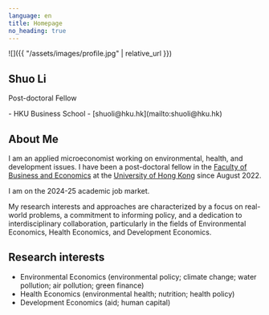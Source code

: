 ```yaml
---
language: en
title: Homepage
no_heading: true
---
```

<div class="row">
<div class="col-md-4" markdown="1">
<div class="site-personal-heading" markdown="1">
![]({{ "/assets/images/profile.jpg" | relative_url }})

## Shuo Li

Post-doctoral Fellow
</div>
<div class="site-personal-info" markdown="1">
- <span class="icon icon-office"></span> HKU Business School
- <span class="icon icon-mail"></span> [shuoli@hku.hk](mailto:shuoli@hku.hk) 
</div>
</div>
<div class="col-md-8" markdown="1">

## About Me

I am an applied microeconomist working on environmental, health, and development issues. I have been a post-doctoral fellow in the [Faculty of Business and Economics](https://www.hkubs.hku.hk/) at the [University of Hong Kong](https://www.hku.hk/) since August 2022. 

I am on the 2024-25 academic job market.

My research interests and approaches are characterized by a focus on real-world problems, a commitment to informing policy, and a dedication to interdisciplinary collaboration, particularly in the fields of Environmental Economics, Health Economics, and Development Economics.

## Research interests

- Environmental Economics (environmental policy; climate change; water pollution; air pollution; green finance)
- Health Economics (environmental health; nutrition; health policy)
- Development Economics (aid; human capital)
